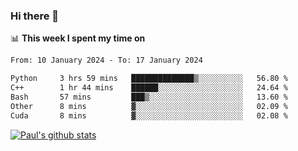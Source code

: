 ### Hi there 👋

📊 **This week I spent my time on**
<!--START_SECTION:waka-->

```txt
From: 10 January 2024 - To: 17 January 2024

Python     3 hrs 59 mins   ██████████████▒░░░░░░░░░░   56.80 %
C++        1 hr 44 mins    ██████░░░░░░░░░░░░░░░░░░░   24.64 %
Bash       57 mins         ███▒░░░░░░░░░░░░░░░░░░░░░   13.60 %
Other      8 mins          ▓░░░░░░░░░░░░░░░░░░░░░░░░   02.09 %
Cuda       8 mins          ▓░░░░░░░░░░░░░░░░░░░░░░░░   02.08 %
```

<!--END_SECTION:waka-->


[![Paul's github stats](https://github-readme-stats.vercel.app/api?username=mickeyouyou&theme=dracula&show_icons=true)](https://github.com/anuraghazra/github-readme-stats)
